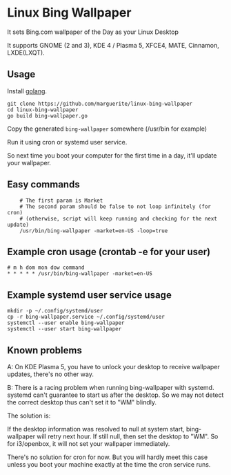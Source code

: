 # Linux Bing Wallpaper

It sets Bing.com wallpaper of the Day as your Linux Desktop

It supports GNOME (2 and 3), KDE 4 / Plasma 5, XFCE4, MATE, Cinnamon, LXDE(LXQT).

## Usage

Install [golang](https://golang.org).

    git clone https://github.com/marguerite/linux-bing-wallpaper
    cd linux-bing-wallpaper
    go build bing-wallpaper.go

Copy the generated `bing-wallpaper` somewhere (/usr/bin for example)

Run it using cron or systemd user service.

So next time you boot your computer for the first time in a day, it'll update your wallpaper.

## Easy commands

        # The first param is Market
        # The second param should be false to not loop infinitely (for cron)
        # (otherwise, script will keep running and checking for the next update)
        /usr/bin/bing-wallpaper -market=en-US -loop=true

## Example cron usage (crontab -e for your user)
```
# m h dom mon dow command
* * * * * /usr/bin/bing-wallpaper -market=en-US
```

## Example systemd user service usage

    mkdir -p ~/.config/systemd/user
    cp -r bing-wallpaper.service ~/.config/systemd/user
    systemctl --user enable bing-wallpaper
    systemctl --user start bing-wallpaper

## Known problems

A: On KDE Plasma 5, you have to unlock your desktop to receive wallpaper updates, there's no other way.

B: There is a racing problem when running bing-wallpaper with systemd. systemd can't guarantee to start
us after the desktop. So we may not detect the correct desktop thus can't set it to "WM" blindly.

The solution is:

If the desktop information was resolved to null at system start, bing-wallpaper will retry next hour.
If still null, then set the desktop to "WM". So for i3/openbox, it will not set your wallpaper immediately.

There's no solution for cron for now. But you will hardly meet this case unless you boot your machine
exactly at the time the cron service runs.
